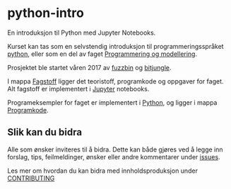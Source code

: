 # python-intro
En introduksjon til Python med Jupyter Notebooks.

Kurset kan tas som en selvstendig introduksjon til programmeringsspråket [python](https://www.python.org/), eller som en del av faget [Programmering og modellering](https://github.com/fagstoff/ProgMod/tree/master/Læreplan).

Prosjektet ble startet våren 2017 av [fuzzbin](https://github.com/fuzzbin) og [bitjungle](https://github.com/bitjungle).

I mappa [Fagstoff](https://github.com/fagstoff/python-intro/tree/master/Fagstoff) ligger det teoristoff, programkode og oppgaver for faget. Alt fagstoff er implementert i [Jupyter](https://jupyter.org/) notebooks.

Programeksempler for faget er implementert i [Python](https://www.python.org/), og ligger i mappa [Programkode](https://github.com/fagstoff/python-intro/tree/master/Programkode).

## Slik kan du bidra

Alle som ønsker inviteres til å bidra. Dette kan både gjøres ved å legge inn forslag, tips, feilmeldinger, ønsker eller andre kommentarer under [issues](https://github.com/fagstoff/python-intro/issues).

Les mer om hvordan du kan bidra med innholdsproduksjon under [CONTRIBUTING](https://github.com/fagstoff/python-intro/blob/master/CONTRIBUTING.md)
